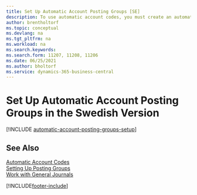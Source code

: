 ```yaml
---
title: Set Up Automatic Account Posting Groups [SE]
description: To use automatic account codes, you must create an automatic account posting group in the Swedish version.
author: brentholtorf
ms.topic: conceptual
ms.devlang: na
ms.tgt_pltfrm: na
ms.workload: na
ms.search.keywords:
ms.search.form: 11207, 11208, 11206
ms.date: 06/25/2021
ms.author: bholtorf
ms.service: dynamics-365-business-central
---
```

# Set Up Automatic Account Posting Groups in the Swedish Version

[!INCLUDE [automatic-account-posting-groups-setup](../includes/FISE/automatic-account-posting-groups-setup.md)]

## See Also

[Automatic Account Codes](automatic-account-codes.md)  
[Setting Up Posting Groups](../../finance-posting-groups.md)  
[Work with General Journals](../../ui-work-general-journals.md)  


[!INCLUDE[footer-include](../../includes/footer-banner.md)]